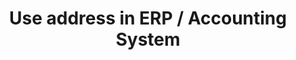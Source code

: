 ---
title: "Use address in ERP / Accounting System"
name: "sourcemeta_apifact"
key: "param_use_customer_address"
description: "Use address from source"
user_friendly_description: "Let your ERP / Accounting system set the address details on the order instead of the sales channel."
default: "false"
values: []
tags: [sourcemeta,apifact,iq-retail,microsoft-dynamics-nav,omni-accounts,sage-50cloud-pastel-partner,sage-50cloud-pastel-xpress,sage-100-evolution,sage-200-evolution,sage-300cloud,sage-x3,sap-business-one,syspro,custom-database]
type: "meta"
process: "orders"
headless: true
---